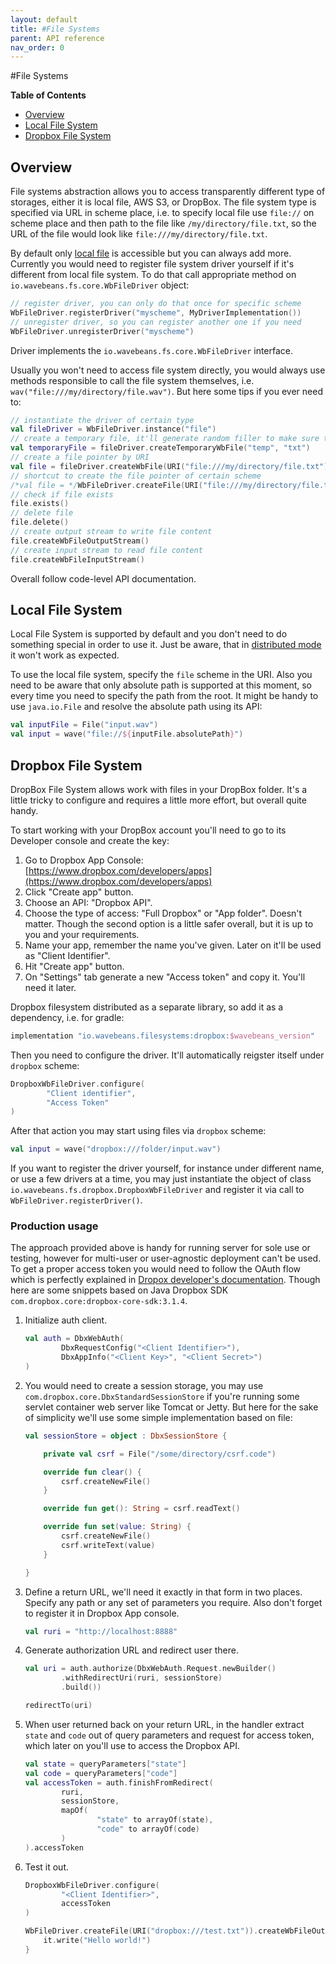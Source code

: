```yaml
---
layout: default
title: #File Systems
parent: API reference
nav_order: 0
---
```

#File Systems

<!-- START doctoc generated TOC please keep comment here to allow auto update -->
<!-- DON'T EDIT THIS SECTION, INSTEAD RE-RUN doctoc TO UPDATE -->
**Table of Contents**

- [Overview](#overview)
- [Local File System](#local-file-system)
- [Dropbox File System](#dropbox-file-system)

<!-- END doctoc generated TOC please keep comment here to allow auto update -->

## Overview

File systems abstraction allows you to access transparently different type of storages, either it is local file, AWS S3, or DropBox. The file system type is specified via URL in scheme place, i.e. to specify local file use `file://` on scheme place and then path to the file like `/my/directory/file.txt`, so the URL of the file would look like `file:///my/directory/file.txt`.

By default only [local file](#local-file-system) is accessible but you can always add more. Currently you would need to register file system driver yourself if it's different from local file system. To do that call appropriate method on `io.wavebeans.fs.core.WbFileDriver` object:

```kotlin
// register driver, you can only do that once for specific scheme
WbFileDriver.registerDriver("myscheme", MyDriverImplementation())
// unregister driver, so you can register another one if you need
WbFileDriver.unregisterDriver("myscheme")
``` 

Driver implements the `io.wavebeans.fs.core.WbFileDriver` interface.

Usually you won't need to access file system directly, you would always use methods responsible to call the file system themselves, i.e. `wav("file:///my/directory/file.wav")`. But here some tips if you ever need to:

```kotlin
// instantiate the driver of certain type
val fileDriver = WbFileDriver.instance("file")
// create a temporary file, it'll generate random filler to make sure the file is new
val temporaryFile = fileDriver.createTemporaryWbFile("temp", "txt")
// create a file pointer by URI
val file = fileDriver.createWbFile(URI("file:///my/directory/file.txt"))
// shortcut to create the file pointer of certain scheme
/*val file = */WbFileDriver.createFile(URI("file:///my/directory/file.txt"))
// check if file exists
file.exists()
// delete file
file.delete()
// create output stream to write file content
file.createWbFileOutputStream()
// create input stream to read file content
file.createWbFileInputStream()
```

Overall follow code-level API documentation.

## Local File System

Local File System is supported by default and you don't need to do something special in order to use it. Just be aware, that in [distributed mode](../exe/readme.md#distributed-mode) it won't work as expected.

To use the local file system, specify the `file` scheme in the URI. Also you need to be aware that only absolute path is supported at this moment, so every time you need to specify the path from the root. It might be handy to use `java.io.File` and resolve the absolute path using its API:

```kotlin
val inputFile = File("input.wav")
val input = wave("file://${inputFile.absolutePath}")
```

## Dropbox File System

DropBox File System allows work with files in your DropBox folder. It's a little tricky to configure and requires a little more effort, but overall quite handy.

To start working with your DropBox account you'll need to go to its Developer console and create the key:

1. Go to Dropbox App Console: [https://www.dropbox.com/developers/apps](https://www.dropbox.com/developers/apps)
2. Click "Create app" button.
3. Choose an API: "Dropbox API".
4. Choose the type of access: "Full Dropbox" or "App folder". Doesn't matter. Though the second option is a little safer overall, but it is up to you and your requirements.
5. Name your app, remember the name you've given. Later on it'll be used as "Client Identifier".
6. Hit "Create app" button.
7. On "Settings" tab generate a new "Access token" and copy it. You'll need it later.

Dropbox filesystem distributed as a separate library, so add it as a dependency, i.e. for gradle:

```groovy
implementation "io.wavebeans.filesystems:dropbox:$wavebeans_version"
```

Then you need to configure the driver. It'll automatically reigster itself under `dropbox` scheme:

```kotlin
DropboxWbFileDriver.configure(
        "Client identifier",
        "Access Token"
)
```

After that action you may start using files via `dropbox` scheme:

```kotlin
val input = wave("dropbox:///folder/input.wav")
```

If you want to register the driver yourself, for instance under different name, or use a few drivers at a time, you may just instantiate the object of class `io.wavebeans.fs.dropbox.DropboxWbFileDriver` and register it via call to `WbFileDriver.registerDriver()`.

### Production usage

The approach provided above is handy for running server for sole use or testing, however for multi-user or user-agnostic deployment can't be used. To get a proper access token you would need to follow the OAuth flow which is perfectly explained in [Dropox developer's documentation](https://www.dropbox.com/lp/developers/reference/oauth-guide). Though here are some snippets based on Java Dropbox SDK `com.dropbox.core:dropbox-core-sdk:3.1.4`.

1. Initialize auth client.

    ```kotlin
    val auth = DbxWebAuth(
            DbxRequestConfig("<Client Identifier>"),
            DbxAppInfo("<Client Key>", "<Client Secret>")
    )
    ```

2. You would need to create a session storage, you may use `com.dropbox.core.DbxStandardSessionStore` if you're running some servlet container web server like Tomcat or Jetty. But here for the sake of simplicity we'll use some simple implementation based on file:

    ```kotlin
    val sessionStore = object : DbxSessionStore {
    
        private val csrf = File("/some/directory/csrf.code")
    
        override fun clear() {
            csrf.createNewFile()
        }
    
        override fun get(): String = csrf.readText()
    
        override fun set(value: String) {
            csrf.createNewFile()
            csrf.writeText(value)
        }
    
    }
    ```

3. Define a return URL, we'll need it exactly in that form in two places. Specify any path or any set of parameters you require. Also don't forget to register it in Dropbox App console.

    ```kotlin
    val ruri = "http://localhost:8888"
    ```

4. Generate authorization URL and redirect user there.

    ```kotlin
    val uri = auth.authorize(DbxWebAuth.Request.newBuilder()
            .withRedirectUri(ruri, sessionStore)
            .build())
    
    redirectTo(uri)
    ```

5. When user returned back on your return URL, in the handler extract `state` and `code` out of query parameters and request for access token, which later on you'll use to access the Dropbox API.

    ```kotlin
    val state = queryParameters["state"]
    val code = queryParameters["code"]
    val accessToken = auth.finishFromRedirect(
            ruri, 
            sessionStore,
            mapOf(
                    "state" to arrayOf(state),
                    "code" to arrayOf(code)
            )
    ).accessToken
    ```

6. Test it out.

    ```kotlin
    DropboxWbFileDriver.configure(
            "<Client Identifier>",
            accessToken
    )
    
    WbFileDriver.createFile(URI("dropbox:///test.txt")).createWbFileOutputStream().writer().use {
        it.write("Hello world!")
    }
    ```